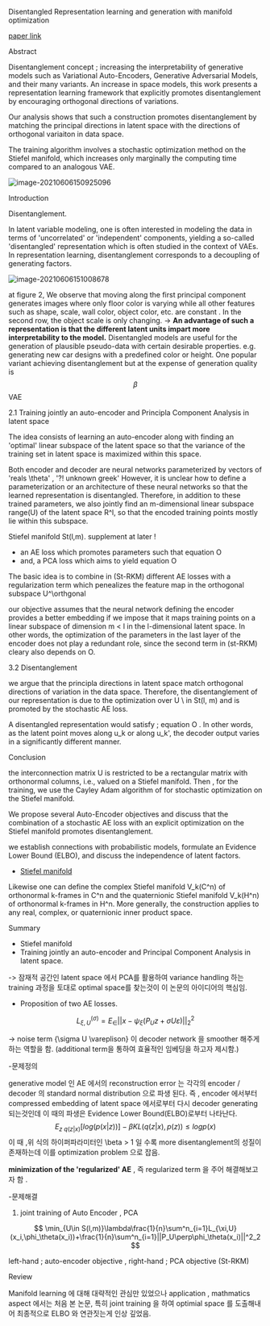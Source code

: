 Disentangled Representation learning and generation with manifold optimization

[paper link](https://arxiv.org/abs/2006.07046)

Abstract

Disentanglement concept ; increasing the interpretability of generative models such as Variational Auto-Encoders, Generative Adversarial Models, and their many variants. An increase in space models, this work presents a representation learning framework that explicitly promotes disentanglement by encouraging orthogonal directions of variations.



Our analysis shows that such a construction promotes disentanglement by matching the principal directions in latent space with the directions of orthogonal variaiton in data space.

The training algorithm involves a stochastic optimization method on the Stiefel manifold, which increases only marginally the computing time compared to an analogous VAE.

![image-20210606150925096](C:\Users\user\AppData\Roaming\Typora\typora-user-images\image-20210606150925096.png)



Introduction

Disentanglement. 

In latent variable modeling, one is often interested in modeling the data in terms of 'uncorrelated' or 'independent' components, yielding a so-called 'disentangled' representation which is often studied in the context of VAEs. In representation learning, disentanglement corresponds to a decoupling of generating factors.

![image-20210606151008678](C:\Users\user\AppData\Roaming\Typora\typora-user-images\image-20210606151008678.png)

at figure 2,  We observe that moving along the first principal component generates images where only floor color is varying while all other features such as shape, scale, wall color, object color, etc. are constant . In the second row, the object scale is only changing. -> **An advantage of such a representation is that the different latent units impart more interpretability to the model.** Disentangled models are useful for the generation of plausible pseudo-data with certain desirable properties. e.g. generating new car designs with a predefined color or height. One popular variant achieving disentanglement but at the expense of generation quality is $$\beta$$VAE





2.1 Training jointly an auto-encoder and Principla Component Analysis in latent space

The idea consists of learning an auto-encoder along with finding an 'optimal' linear subspace of the latent space so that the variance of the training set in latent space is maximized within this space.

Both encoder and decoder are neural networks parameterized by vectors of 'reals \theta' , '?! unknown greek' However, it is unclear how to define a parameterization or an architecture of these neural networks so that the learned representation is disentangled. Therefore, in addition to these trained parameters, we also jointly find an m-dimensional linear subspace range(U) of the latent space R^l, so that the encoded training points mostly lie within this subspace.

Stiefel manifold St(l,m). supplement at later ! 

- an AE loss which promotes parameters such that equation O
- and, a PCA loss which aims to yield equation O

The basic idea is to combine in (St-RKM) different AE losses with a regularization term which penealizes the feature map in the orthogonal subspace U^\orthgonal 

our objective assumes that the neural network defining the encoder provides a better embedding if we impose that it maps training points on a linear subspace of dimension m < l in the l-dimensional latent space. In other words, the optimization of the parameters in the last layer of the encoder does not play a redundant role, since the second term in (st-RKM) cleary also depends on O.

3.2 Disentanglement

we argue that the principla directions in latent space match orthogonal directions of variation in the data space. Therefore, the disentanglement of our representation is due to the optimization over U \ in St(l, m) and is promoted by the stochastic AE loss. 

A disentangled representation would satisfy ; equation O . In other words, as the latent point moves along u_k or along u_k', the decoder output varies in a significantly different manner.

Conclusion

the interconnection matrix U is restricted to be a rectangular matrix with orthonormal columns, i.e., valued on a Stiefel manifold. Then , for the training, we use the Cayley Adam algorithm of for stochastic optimization on the Stiefel manifold. 

We propose several Auto-Encoder objectives and discuss that the combination of a stochastic AE loss with an explicit optimization on the Stiefel manifold promotes disentanglement.

we establish connections with probabilistic models, formulate an Evidence Lower Bound (ELBO), and discuss the independence of latent factors.

* [Stiefel manifold](https://en.wikipedia.org/wiki/Stiefel_manifold) 

Likewise one can define the complex Stiefel manifold V_k(C^n) of orthonormal k-frames in C^n and the quaternionic Stiefel manifold V_k(H^n) of orthonormal k-frames in H^n. More generally, the construction applies to any real, complex, or quaternionic inner product space.



Summary

- Stiefel manifold
- Training jointly an auto-encoder and Principal Component Analysis in latent space.

-> 잠재적 공간인 latent space 에서 PCA를 활용하여 variance handling 하는 training 과정을 토대로 optimal space를 찾는것이 이 논문의 아이디어의 핵심임.

- Proposition of two AE losses.

$$
L^{(\sigma)}_{\xi,U} = E_{\in}||x-\psi_{\xi}(P_Uz+\sigma U\varepsilon)||_2^2
$$

-> noise term {\sigma U \vareplison} 이 decoder network 을 smoother 해주게 하는 역할을 함. (additional term을 통하여 효율적인 임베딩을 하고자 제시함.)

-문제정의 

generative model 인 AE 에서의 reconstruction error 는 각각의 encoder / decoder 의 standard normal distribution 으로 파생 된다. 즉 , encoder 에서부터 compressed embedding of latent space 에서로부터 다시 decoder generating 되는것인데 이 때의 파생은 Evidence Lower Bound(ELBO)로부터 나타난다. 
$$
E_{z~q(z|x)}[log(p(x|z))]-\beta KL(q(z|x),p(z)) \leq logp(x)
$$
이 때 ,위 식의 하이퍼파라미터인  \beta > 1 일 수록 more disentanglement의 성질이 존재하는데 이를 optimization problem 으로 잡음.

**minimization of the 'regularized' AE** , 즉 regularized term 을 주어 해결해보고자 함 . 

-문제해결

1. joint training of Auto Encoder , PCA

$$
\min_{U\in S(l,m)}\lambda\frac{1}{n}\sum^n_{i=1}L_{\xi,U}(x_i,\phi_\theta(x_i))+\frac{1}{n}\sum^n_{i=1}||P_U\perp\phi_\theta(x_i)||^2_2
$$

left-hand ; auto-encoder objective , right-hand ; PCA objective (St-RKM)



Review 


Manifold learning 에 대해 대략적인 관심만 있었으나 application , mathmatics aspect 에서는 처음 본 논문, 특히 joint training 을 하여 optimial space 를 도출해내어 최종적으로 ELBO 와 연관짓는게 인상 깊었음. 


















